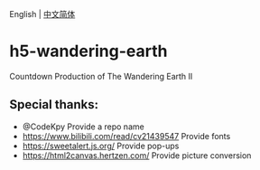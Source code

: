 English | [中文简体](./README.zh_CN.md)

# h5-wandering-earth
Countdown Production of The Wandering Earth II

## Special thanks:
- @CodeKpy Provide a repo name
- https://www.bilibili.com/read/cv21439547 Provide fonts
- https://sweetalert.js.org/ Provide pop-ups
- https://html2canvas.hertzen.com/ Provide picture conversion
